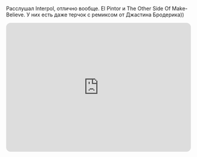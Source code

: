 ---
---
Расслушал Interpol, отлично вообще. El Pintor и The Other Side Of Make-Believe. У них есть даже терчок с ремиксом от Джастина Бродерика))

<iframe style="border-radius:12px" src="https://open.spotify.com/embed/track/1L2s8JRlBAJG3HQ9reqCt4?utm_source=generator" width="100%" height="352" frameBorder="0" allowfullscreen="" allow="autoplay; clipboard-write; encrypted-media; fullscreen; picture-in-picture" loading="lazy"></iframe>